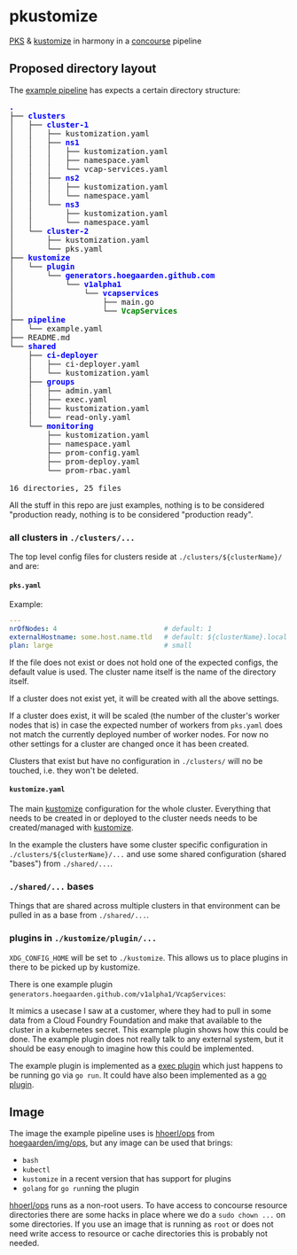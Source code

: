 # pkustomize

[PKS] & [kustomize] in harmony in a [concourse] pipeline

[PKS]: //docs.pivotal.io/pks
[kustomize]: //kustomize.io/
[concourse]: //concourse-ci.org/

## Proposed directory layout

The [example pipeline][pipe] has expects a certain directory structure:

[pipe]: pipeline/example.yaml


<pre>
<span style="font-weight:bold;color:blue;">.</span>
├── <span style="font-weight:bold;color:blue;">clusters</span>
│   ├── <span style="font-weight:bold;color:blue;">cluster-1</span>
│   │   ├── kustomization.yaml
│   │   ├── <span style="font-weight:bold;color:blue;">ns1</span>
│   │   │   ├── kustomization.yaml
│   │   │   ├── namespace.yaml
│   │   │   └── vcap-services.yaml
│   │   ├── <span style="font-weight:bold;color:blue;">ns2</span>
│   │   │   ├── kustomization.yaml
│   │   │   └── namespace.yaml
│   │   └── <span style="font-weight:bold;color:blue;">ns3</span>
│   │       ├── kustomization.yaml
│   │       └── namespace.yaml
│   └── <span style="font-weight:bold;color:blue;">cluster-2</span>
│       ├── kustomization.yaml
│       └── pks.yaml
├── <span style="font-weight:bold;color:blue;">kustomize</span>
│   └── <span style="font-weight:bold;color:blue;">plugin</span>
│       └── <span style="font-weight:bold;color:blue;">generators.hoegaarden.github.com</span>
│           └── <span style="font-weight:bold;color:blue;">v1alpha1</span>
│               └── <span style="font-weight:bold;color:blue;">vcapservices</span>
│                   ├── main.go
│                   └── <span style="font-weight:bold;color:green;">VcapServices</span>
├── <span style="font-weight:bold;color:blue;">pipeline</span>
│   └── example.yaml
├── README.md
└── <span style="font-weight:bold;color:blue;">shared</span>
    ├── <span style="font-weight:bold;color:blue;">ci-deployer</span>
    │   ├── ci-deployer.yaml
    │   └── kustomization.yaml
    ├── <span style="font-weight:bold;color:blue;">groups</span>
    │   ├── admin.yaml
    │   ├── exec.yaml
    │   ├── kustomization.yaml
    │   └── read-only.yaml
    └── <span style="font-weight:bold;color:blue;">monitoring</span>
        ├── kustomization.yaml
        ├── namespace.yaml
        ├── prom-config.yaml
        ├── prom-deploy.yaml
        └── prom-rbac.yaml

16 directories, 25 files
</pre>


All the stuff in this repo are just examples, nothing is to be considered
"production ready, nothing is to be considered "production ready".

### all clusters in `./clusters/...`

The top level config files for clusters reside at `./clusters/${clusterName}/` and are:

#### `pks.yaml`

Example:
```yaml
---
nrOfNodes: 4                           # default: 1
externalHostname: some.host.name.tld   # default: ${clusterName}.local
plan: large                            # small
```

If the file does not exist or does not hold one of the expected configs, the
default value is used. The cluster name itself is the name of the directory
itself.

If a cluster does not exist yet, it will be created with all the above settings.

If a cluster does exist, it will be scaled (the number of the cluster's worker
nodes that is) in case the expected number of workers from `pks.yaml` does not
match the currently deployed number of worker nodes. For now no other settings
for a cluster are changed once it has been created.

Clusters that exist but have no configuration in `./clusters/` will no be
touched, i.e. they won't be deleted.

#### `kustomize.yaml`

The main [kustomize] configuration for the whole cluster. Everything that needs
to be created in or deployed to the cluster needs needs to be created/managed
with [kustomize].

In the example the clusters have some cluster specific configuration in
`./clusters/${clusterName}/...` and use some shared configuration (shared
"bases") from `./shared/...`.

### `./shared/...` bases

Things that are shared across multiple clusters in that environment can be
pulled in as a base from `./shared/...`.

### plugins in `./kustomize/plugin/...`

`XDG_CONFIG_HOME` will be set to `./kustomize`. This allows us to place plugins in
there to be picked up by kustomize.

There is one example plugin `generators.hoegaarden.github.com/v1alpha1/VcapServices`:

It mimics a usecase I saw at a customer, where they had to pull in some data
from a Cloud Foundry Foundation and make that available to the cluster in a
kubernetes secret. This example plugin shows how this could be done. The
example plugin does not really talk to any external system, but it should be
easy enough to imagine how this could be implemented.

The example plugin is implemented as a [exec plugin][ep] which just happens to
be running go via `go run`. It could have also been implemented as a [go
plugin][gp].

[gp]: //kubernetes-sigs.github.io/kustomize/guides/plugins/#go-plugins
[ep]: //kubernetes-sigs.github.io/kustomize/guides/plugins/#exec-plugins

## Image

The image the example pipeline uses is [hhoerl/ops] from [hoegaarden/img/ops], but any image can be used that brings:
- `bash`
- `kubectl`
- `kustomize` in a recent version that has support for plugins
- `golang` for `go run`ning the plugin

[hhoerl/ops] runs as a non-root users. To have access to concourse resource
directories there are some hacks in place where we do a `sudo chown ...` on
some directories. If you use an image that is running as `root` or does not
need write access to resource or cache directories this is probably not needed.

[hhoerl/ops]: //hub.docker.com/repository/docker/hhoerl/ops
[hoegaarden/img/ops]: //github.com/hoegaarden/img/tree/master/ops
